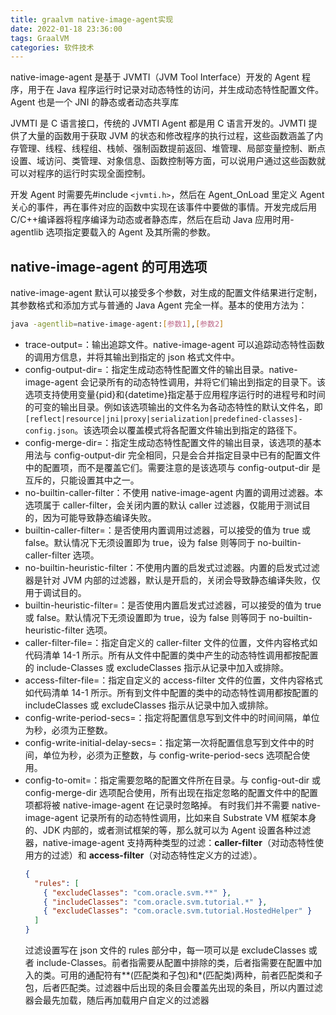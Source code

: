 ```yaml
---
title: graalvm native-image-agent实现
date: 2022-01-18 23:36:00
tags: GraalVM
categories: 软件技术
---
```


native-image-agent 是基于 JVMTI（JVM Tool Interface）开发的 Agent 程序，用于在 Java 程序运行时记录对动态特性的访问，并生成动态特性配置文件。Agent 也是一个 JNI 的静态或者动态共享库

JVMTI 是 C 语言接口，传统的 JVMTI Agent 都是用 C 语言开发的。JVMTI 提供了大量的函数用于获取 JVM 的状态和修改程序的执行过程，这些函数涵盖了内存管理、线程、线程组、栈帧、强制函数提前返回、堆管理、局部变量控制、断点设置、域访问、类管理、对象信息、函数控制等方面，可以说用户通过这些函数就可以对程序的运行时实现全面控制。

开发 Agent 时需要先#include `<jvmti.h>`，然后在 Agent_OnLoad 里定义 Agent 关心的事件，再在事件对应的函数中实现在该事件中要做的事情。开发完成后用 C/C++编译器将程序编译为动态或者静态库，然后在启动 Java 应用时用-agentlib 选项指定要载入的 Agent 及其所需的参数。

## native-image-agent 的可用选项

native-image-agent 默认可以接受多个参数，对生成的配置文件结果进行定制，其参数格式和添加方式与普通的 Java Agent 完全一样。基本的使用方法为：

```bash
java -agentlib=native-image-agent:[参数1],[参数2]
```

- trace-output=：输出追踪文件。native-image-agent 可以追踪动态特性函数的调用方信息，并将其输出到指定的 json 格式文件中。
- config-output-dir=：指定生成动态特性配置文件的输出目录。native-image-agent 会记录所有的动态特性调用，并将它们输出到指定的目录下。该选项支持使用变量{pid}和{datetime}指定基于应用程序运行时的进程号和时间的可变的输出目录。例如该选项输出的文件名为各动态特性的默认文件名，即`[reflect|resource|jni|proxy|serialization|predefined-classes]-config.json`。该选项会以覆盖模式将各配置文件输出到指定的路径下。
- config-merge-dir=：指定生成动态特性配置文件的输出目录，该选项的基本用法与 config-output-dir 完全相同，只是会合并指定目录中已有的配置文件中的配置项，而不是覆盖它们。需要注意的是该选项与 config-output-dir 是互斥的，只能设置其中之一。
- no-builtin-caller-filter：不使用 native-image-agent 内置的调用过滤器。本选项属于 caller-filter，会关闭内置的默认 caller 过滤器，仅能用于测试目的，因为可能导致静态编译失败。
- builtin-caller-filter=：是否使用内置调用过滤器，可以接受的值为 true 或 false。默认情况下无须设置即为 true，设为 false 则等同于 no-builtin-caller-filter 选项。
- no-builtin-heuristic-filter：不使用内置的启发式过滤器。内置的启发式过滤器是针对 JVM 内部的过滤器，默认是开启的，关闭会导致静态编译失败，仅用于调试目的。
- builtin-heuristic-filter=：是否使用内置启发式过滤器，可以接受的值为 true 或 false。默认情况下无须设置即为 true，设为 false 则等同于 no-builtin-heuristic-filter 选项。
- caller-filter-file=：指定自定义的 caller-filter 文件的位置，文件内容格式如代码清单 14-1 所示。所有从文件中配置的类中产生的动态特性调用都按配置的 include-Classes 或 excludeClasses 指示从记录中加入或排除。
- access-filter-file=：指定自定义的 access-filter 文件的位置，文件内容格式如代码清单 14-1 所示。所有到文件中配置的类中的动态特性调用都按配置的 includeClasses 或 excludeClasses 指示从记录中加入或排除。
- config-write-period-secs=：指定将配置信息写到文件中的时间间隔，单位为秒，必须为正整数。
- config-write-initial-delay-secs=：指定第一次将配置信息写到文件中的时间，单位为秒，必须为正整数，与 config-write-period-secs 选项配合使用。
- config-to-omit=：指定需要忽略的配置文件所在目录。与 config-out-dir 或 config-merge-dir 选项配合使用，所有出现在指定忽略的配置文件中的配置项都将被 native-image-agent 在记录时忽略掉。
  有时我们并不需要 native-image-agent 记录所有的动态特性调用，比如来自 Substrate VM 框架本身的、JDK 内部的，或者测试框架的等，那么就可以为 Agent 设置各种过滤器，native-image-agent 支持两种类型的过滤：**caller-filter**（对动态特性使用方的过滤）和 **access-filter**（对动态特性定义方的过滤）。
  ```json
  {
    "rules": [
      { "excludeClasses": "com.oracle.svm.**" },
      { "includeClasses": "com.oracle.svm.tutorial.*" },
      { "excludeClasses": "com.oracle.svm.tutorial.HostedHelper" }
    ]
  }
  ```
  过滤设置写在 json 文件的 rules 部分中，每一项可以是 excludeClasses 或者 include-Classes。前者指需要从配置中排除的类，后者指需要在配置中加入的类。可用的通配符有\*\*(匹配类和子包)和\*(匹配类)两种，前者匹配类和子包，后者匹配类。过滤器中后出现的条目会覆盖先出现的条目，所以内置过滤器会最先加载，随后再加载用户自定义的过滤器
